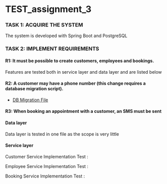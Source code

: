 # TEST_assignment_3

### TASK 1: ACQUIRE THE SYSTEM
The system is developed with Spring Boot and PostgreSQL

### TASK 2: IMPLEMENT REQUIREMENTS 

#### R1: It must be possible to create customers, employees and bookings.

Features are tested both in service layer and data layer and are listed below

#### R2: A customer may have a phone number (this change requires a database migration script).

   - [DB Migration File](src/main/resources/db/migration/V3__AlterCustomersAddMobileColumn.sql)   


#### R3: When booking an appointment with a customer, an SMS must be sent

#### Data layer
Data layer is tested in one file as the scope is very little

#### Service layer
Customer Service Implementation Test :

Employee Service Implementation Test :

Booking Service Implementation Test : 

